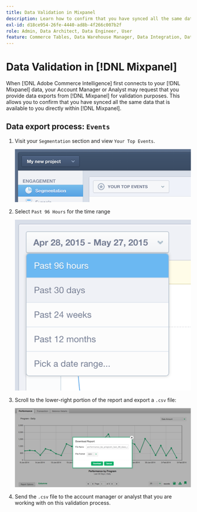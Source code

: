 ```yaml
---
title: Data Validation in Mixpanel
description: Learn how to confirm that you have synced all the same data that is available to you directly within Mixpanel.
exl-id: d18ce954-26fe-4440-ad8b-4f266c007b2f
role: Admin, Data Architect, Data Engineer, User
feature: Commerce Tables, Data Warehouse Manager, Data Integration, Data Import/Export
---
```

# Data Validation in [!DNL Mixpanel]

When [!DNL Adobe Commerce Intelligence] first connects to your [!DNL Mixpanel] data, your Account Manager or Analyst may request that you provide data exports from [!DNL Mixpanel] for validation purposes. This allows you to confirm that you have synced all the same data that is available to you directly within [!DNL Mixpanel].

## Data export process: `Events`

1. Visit your `Segmentation` section and view `Your Top Events`.

    ![Mixpanel dashboard showing your top events](../../../assets/your-top-events.png)

1. Select `Past 96 Hours` for the time range

    ![Mixpanel time range selector showing past 96 hours option](../../../assets/past-96-hours.png)

1. Scroll to the lower-right portion of the report and export a `.csv` file:

    ![Mixpanel export to CSV option in menu](../../../assets/export-csv-mixpanel.png)

1. Send the `.csv` file to the account manager or analyst that you are working with on this validation process.
